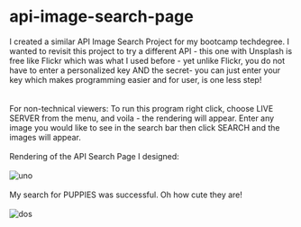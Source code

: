# api-image-search-page
I created a similar API Image Search Project for my bootcamp techdegree. I wanted to revisit this project to try a different API - this one with Unsplash is free like Flickr which was what I used before - yet unlike Flickr, you do not have to enter a personalized key AND the secret- you can just enter your key which makes programming easier and for user, is one less step!  
\
\
For non-technical viewers: 
To run this program right click, choose LIVE SERVER from the menu, and voila - the rendering will appear. 
Enter any image you would like to see in the search bar then click SEARCH and the images will appear. 
\
\
Rendering of the API Search Page I designed: 
\
\
![uno](https://github.com/JCPTrevillian/api-image-search-page/assets/95890754/26c42f7c-d778-4282-91b0-4187bb3c8e34)
\
\
My search for PUPPIES was successful. Oh how cute they are! 
\
\
![dos](https://github.com/JCPTrevillian/api-image-search-page/assets/95890754/5d2e3294-98b3-4cb8-b1ef-211331dc82c2)
